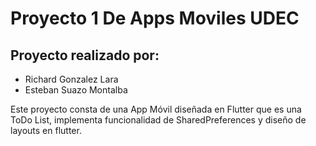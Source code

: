 # Proyecto 1 De Apps Moviles UDEC
## Proyecto realizado por:
* Richard Gonzalez Lara
* Esteban Suazo Montalba

Este proyecto consta de una App Móvil diseñada en Flutter que es una ToDo List, implementa funcionalidad de SharedPreferences y diseño de layouts en flutter.

